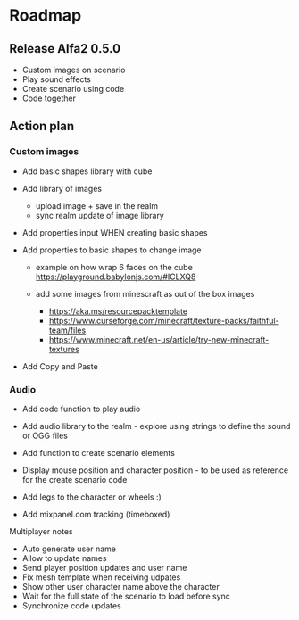 # Roadmap

## Release Alfa2 0.5.0
- Custom images on scenario
- Play sound effects
- Create scenario using code
- Code together

## Action plan

### Custom images
- Add basic shapes library with cube 
- Add library of images 
  - upload image + save in the realm
  - sync realm update of image library
- Add properties input WHEN creating basic shapes
- Add properties to basic shapes to change image 
  - example on how wrap 6 faces on the cube https://playground.babylonjs.com/#ICLXQ8

  - add some images from minescraft as out of the box images
    - https://aka.ms/resourcepacktemplate
    - https://www.curseforge.com/minecraft/texture-packs/faithful-team/files
    - https://www.minecraft.net/en-us/article/try-new-minecraft-textures

- Add Copy and Paste

### Audio
- Add code function to play audio
- Add audio library to the realm - explore using strings to define the sound or OGG files

- Add function to create scenario elements
- Display mouse position and character position - to be used as reference 
for the create scenario code
- Add legs to the character or wheels :)
- Add mixpanel.com tracking (timeboxed)

Multiplayer notes
- Auto generate user name
- Allow to update names
- Send player position updates and user name
- Fix mesh template when receiving udpates
- Show other user character name above the character
- Wait for the full state of the scenario to load before sync
- Synchronize code updates
